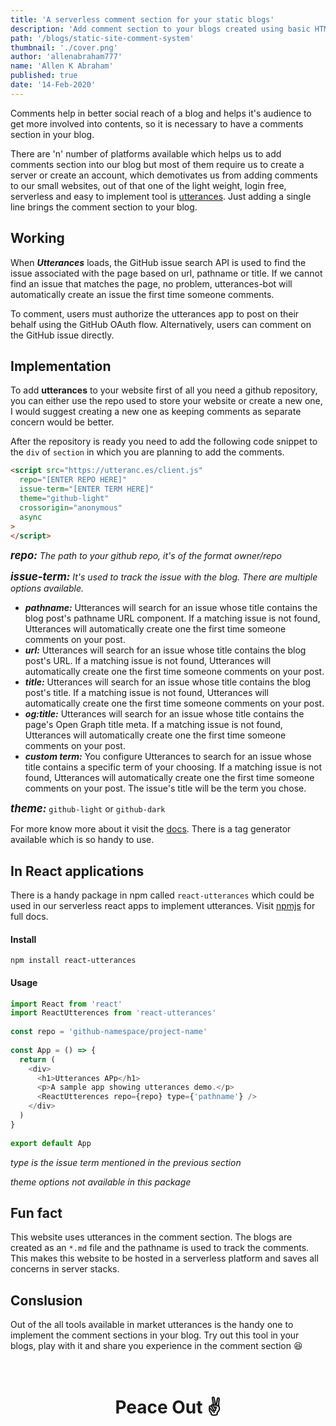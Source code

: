 ```yaml
---
title: 'A serverless comment section for your static blogs'
description: 'Add comment section to your blogs created using basic HTML5-CSS3 or serverless frameworks like - Gatsby, which uses Github OAuth to post comment'
path: '/blogs/static-site-comment-system'
thumbnail: './cover.png'
author: 'allenabraham777'
name: 'Allen K Abraham'
published: true
date: '14-Feb-2020'
---
```


Comments help in better social reach of a blog and helps it's audience to get more involved into contents, so it is necessary to have a comments section in your blog.

There are 'n' number of platforms available which helps us to add comments section into our blog but most of them require us to create a server or create an account, which demotivates us from adding comments to our small websites, out of that one of the light weight, login free, serverless and easy to implement tool is [utterances](https://utteranc.es). Just adding a single line brings the comment section to your blog.

## Working
When ***Utterances*** loads, the GitHub issue search API is used to find the issue associated with the page based on url, pathname or title. If we cannot find an issue that matches the page, no problem, utterances-bot will automatically create an issue the first time someone comments.

To comment, users must authorize the utterances app to post on their behalf using the GitHub OAuth flow. Alternatively, users can comment on the GitHub issue directly.

## Implementation

To add **utterances** to your website first of all you need a github repository, you can either use the repo used to store your website or create a new one, I would suggest creating a new one as keeping comments as separate concern would be better. 

After the repository is ready you need to add the following code snippet to the ```div``` of ```section``` in which you are planning to add the comments.

```html
<script src="https://utteranc.es/client.js"
  repo="[ENTER REPO HERE]"
  issue-term="[ENTER TERM HERE]"
  theme="github-light"
  crossorigin="anonymous"
  async
>
</script>
```

<big>___repo:___</big> *The path to your github repo, it's of the format owner/repo*

<big>___issue-term:___</big> *It's used to track the issue with the blog. There are multiple options available.*
- ___pathname:___ Utterances will search for an issue whose title contains the blog post's pathname URL component. If a matching issue is not found, Utterances will automatically create one the first time someone comments on your post. 
- ___url:___ Utterances will search for an issue whose title contains the blog post's URL. If a matching issue is not found, Utterances will automatically create one the first time someone comments on your post.
- ___title:___ Utterances will search for an issue whose title contains the blog post's title. If a matching issue is not found, Utterances will automatically create one the first time someone comments on your post. 
- ___og:title:___ Utterances will search for an issue whose title contains the page's Open Graph title meta. If a matching issue is not found, Utterances will automatically create one the first time someone comments on your post. 
- ___custom term:___ You configure Utterances to search for an issue whose title contains a specific term of your choosing. If a matching issue is not found, Utterances will automatically create one the first time someone comments on your post. The issue's title will be the term you chose. 

<big>___theme:___</big> ```github-light``` or ```github-dark```

For more know more about it visit the [docs](https://utteranc.es). There is a tag generator available which is so handy to use.

## In React applications

There is a handy package in npm called ```react-utterances``` which could be used in our serverless react apps to implement utterances. Visit [npmjs](https://www.npmjs.com/package/react-utterances) for full docs.

#### Install

```shell
npm install react-utterances
```

#### Usage

```javascript
import React from 'react'
import ReactUtterences from 'react-utterances'
 
const repo = 'github-namespace/project-name'
 
const App = () => {
  return (
    <div>
      <h1>Utterances APp</h1>
      <p>A sample app showing utterances demo.</p>
      <ReactUtterences repo={repo} type={'pathname'} />
    </div>
  )
}
 
export default App
```

*type is the issue term mentioned in the previous section*

*theme options not available in this package*

## Fun fact

This website uses utterances in the comment section. The blogs are created as an ```*.md``` file and the pathname is used to track the comments. This makes this website to be hosted in a serverless platform and saves all concerns in server stacks.

## Conslusion
Out of the all tools available in market utterances is the handy one to implement the comment sections in your blog. Try out this tool in your blogs, play with it and share you experience in the comment section 😆

<br/>

# <center>Peace Out ✌️</center>